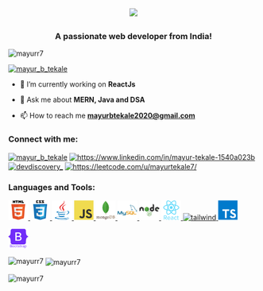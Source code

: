 
<h1 align="center">
    <img src="https://readme-typing-svg.herokuapp.com/?font=Righteous&size=35&center=true&vCenter=true&width=500&height=70&duration=4000&lines=Hi+There!+👋;+I'm+Mayur+Tekale!;" />
</h1>
<h3 align="center">A passionate web developer from India!</h3>

 <img align="right" width="400" src="https://media.licdn.com/dms/image/D4D12AQHGG4J6b6OmyQ/article-cover_image-shrink_720_1280/0/1709674937953?e=2147483647&v=beta&t=D46aQMTStnlCf7s6GPq67PFXzmWSTtPoQRtH60tacuo" alt="">

<p align="left"> <img src="https://komarev.com/ghpvc/?username=mayurr7&label=Profile%20views&color=0e75b6&style=flat" alt="mayurr7" /> </p>

<p align="left"> <a href="https://twitter.com/mayur_b_tekale" target="blank"><img src="https://img.shields.io/twitter/follow/mayur_b_tekale?logo=twitter&style=for-the-badge" alt="mayur_b_tekale" /></a> </p>

- 🌱 I’m currently working on **ReactJs**

- 💬 Ask me about **MERN, Java and DSA**

- 📫 How to reach me **mayurbtekale2020@gmail.com**

<h3 align="left">Connect with me:</h3>
<p align="left">
<a href="https://twitter.com/mayur_b_tekale" target="blank"><img align="center" src="https://raw.githubusercontent.com/rahuldkjain/github-profile-readme-generator/master/src/images/icons/Social/twitter.svg" alt="mayur_b_tekale" height="30" width="40" /></a>
<a href="https://linkedin.com/in/https://www.linkedin.com/in/mayur-tekale-1540a023b" target="blank"><img align="center" src="https://raw.githubusercontent.com/rahuldkjain/github-profile-readme-generator/master/src/images/icons/Social/linked-in-alt.svg" alt="https://www.linkedin.com/in/mayur-tekale-1540a023b" height="30" width="40" /></a>
<a href="https://instagram.com/devdiscovery_" target="blank"><img align="center" src="https://raw.githubusercontent.com/rahuldkjain/github-profile-readme-generator/master/src/images/icons/Social/instagram.svg" alt="devdiscovery_" height="30" width="40" /></a>
<a href="https://www.leetcode.com/https://leetcode.com/u/mayurtekale7/" target="blank"><img align="center" src="https://raw.githubusercontent.com/rahuldkjain/github-profile-readme-generator/master/src/images/icons/Social/leet-code.svg" alt="https://leetcode.com/u/mayurtekale7/" height="30" width="40" /></a>
</p>

<h3 align="left">Languages and Tools:</h3>
<a href="https://www.w3.org/html/" target="_blank" rel="noreferrer"> <img src="https://raw.githubusercontent.com/devicons/devicon/master/icons/html5/html5-original-wordmark.svg" alt="html5" width="40" height="40"/> </a>   <a href="https://www.w3schools.com/css/" target="_blank" rel="noreferrer"> <img src="https://raw.githubusercontent.com/devicons/devicon/master/icons/css3/css3-original-wordmark.svg" alt="css3" width="40" height="40"/> </a> 
<a href="https://www.java.com" target="_blank" rel="noreferrer"> <img src="https://raw.githubusercontent.com/devicons/devicon/master/icons/java/java-original.svg" alt="java" width="40" height="40"/> </a>   <a href="https://developer.mozilla.org/en-US/docs/Web/JavaScript" target="_blank" rel="noreferrer"> <img src="https://raw.githubusercontent.com/devicons/devicon/master/icons/javascript/javascript-original.svg" alt="javascript" width="40" height="40"/> </a>   <a href="https://www.mongodb.com/" target="_blank" rel="noreferrer"> <img src="https://raw.githubusercontent.com/devicons/devicon/master/icons/mongodb/mongodb-original-wordmark.svg" alt="mongodb" width="40" height="40"/> </a>   <a href="https://www.mysql.com/" target="_blank" rel="noreferrer"> <img src="https://raw.githubusercontent.com/devicons/devicon/master/icons/mysql/mysql-original-wordmark.svg" alt="mysql" width="40" height="40"/> </a>   <a href="https://nodejs.org" target="_blank" rel="noreferrer"> <img src="https://raw.githubusercontent.com/devicons/devicon/master/icons/nodejs/nodejs-original-wordmark.svg" alt="nodejs" width="40" height="40"/> </a>   <a href="https://reactjs.org/" target="_blank" rel="noreferrer"> <img src="https://raw.githubusercontent.com/devicons/devicon/master/icons/react/react-original-wordmark.svg" alt="react" width="40" height="40"/> </a>   <a href="https://tailwindcss.com/" target="_blank" rel="noreferrer"> <img src="https://www.vectorlogo.zone/logos/tailwindcss/tailwindcss-icon.svg" alt="tailwind" width="40" height="40"/> </a>   <a href="https://www.typescriptlang.org/" target="_blank" rel="noreferrer"> <img src="https://raw.githubusercontent.com/devicons/devicon/master/icons/typescript/typescript-original.svg" alt="typescript" width="40" height="40"/> </a> </p>
<p align="left"> <a href="https://getbootstrap.com" target="_blank" rel="noreferrer"> <img src="https://raw.githubusercontent.com/devicons/devicon/master/icons/bootstrap/bootstrap-plain-wordmark.svg" alt="bootstrap" width="40" height="40"/> </a> 

<p><img align="left" src="https://github-readme-stats.vercel.app/api/top-langs?username=mayurr7&show_icons=true&locale=en&layout=compact" alt="mayurr7" /></p>

<p>&nbsp;<img align="center" src="https://github-readme-stats.vercel.app/api?username=mayurr7&show_icons=true&locale=en" alt="mayurr7" /></p>

<p><img align="center" src="https://github-readme-streak-stats.herokuapp.com/?user=mayurr7&" alt="mayurr7" /></p>
